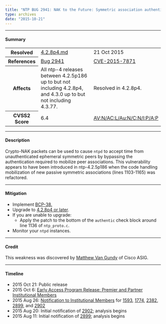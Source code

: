 ```yaml
---
title: "NTP BUG 2941: NAK to the Future: Symmetric association authentication bypass via crypto-NAK"
type: archives
date: "2015-10-21"
---
```


* * *

#### Summary

<table>
  <tbody>
	<tr>
		<th><b>Resolved</b></th>
		<td><a href="/support/securitynotice/4_2_8p4-release-announcement/">4.2.8p4.md</a></td>
		<td>21 Oct 2015</td>
	</tr>
	<tr>
		<th><b>References</b></th>
		<td><a href="https://bugs.ntp.org/show_bug.cgi?id=2941">Bug 2941</a></td>
		<td><a href="https://nvd.nist.gov/vuln/detail/CVE-2015-7871">CVE-2015-7871</a></td>
	</tr>
	<tr>
		<th><b>Affects</b></th>
		<td>All ntp-4 releases between 4.2.5p186 up to but not including 4.2.8p4,<br> and 4.3.0 up to but not including 4.3.77.</td>
		<td>Resolved in 4.2.8p4.</td>
	</tr>
	<tr>
		<th><b>CVSS2 Score</b></th>
		<td>6.4</td>
		<td><a href="https://nvd.nist.gov/vuln-metrics/cvss/v2-calculator?calculator&version=2&vector=(AV:N/AC:L/Au:N/C:N/I:P/A:P)">AV:N/AC:L/Au:N/C:N/I:P/A:P</a></td>
	</tr>	
  </tbody>	
</table>

* * *
    
#### Description 

Crypto-NAK packets can be used to cause `ntpd` to accept time from unauthenticated ephemeral symmetric peers by bypassing the authentication required to mobilize peer associations. This vulnerability appears to have been introduced in ntp-4.2.5p186 when the code handling mobilization of new passive symmetric associations (lines 1103-1165) was refactored.

* * *
    
#### Mitigation

* Implement [BCP-38.](http://www.bcp38.info/index.php/Main_Page)
* Upgrade to [4.2.8p4 or later](/downloads/).
* If you are unable to upgrade:
  * Apply the patch to the bottom of the `authentic` check block around line 1136 of `ntp_proto.c`. 
* Monitor your `ntpd` instances. 

* * *

#### Credit

This weakness was discovered by [Matthew Van Gundy](mailto:mvangund@cisco.com) of Cisco ASIG.

* * *

#### Timeline

* 2015 Oct 21: Public release
* 2015 Oct 6: [Early Access Program Release: Premier and Partner Institutional Members](https://www.nwtime.org/membership/benefits/)
* 2015 Aug 26: [Notification to Institutional Members](https://www.nwtime.org/membership/benefits/) for [1593](https://bugs.ntp.org/show_bug.cgi?id=1593), [1774](https://bugs.ntp.org/show_bug.cgi?id=1774), [2382](https://bugs.ntp.org/show_bug.cgi?id=2382), [2899](/support/securitynotice/ntpbug2899/), and [2902](/support/securitynotice/ntpbug2902/)
* 2015 Aug 20: Initial notification of [2902](/support/securitynotice/ntpbug2902/); analysis begins
* 2015 Aug 11: Initial notification of [2899](/support/securitynotice/ntpbug2899/); analysis begins